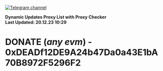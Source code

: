 [![Telegram channel](https://img.shields.io/endpoint?url=https://runkit.io/damiankrawczyk/telegram-badge/branches/master?url=https://t.me/n4z4v0d)](https://t.me/n4z4v0d) 

**Dynamic Updates Proxy List with Proxy Checker**  
**Last Updated: 20.12.23 10:29**

# DONATE (_any evm_) - 0xDEADf12DE9A24b47Da0a43E1bA70B8972F5296F2
